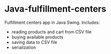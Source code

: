 # Java-fulfillment-centers
Fulfillment centers app in Java Swing. Includes:
- reading products and cart from CSV file
- buying available products
- saving data to CSV file
- serialization
